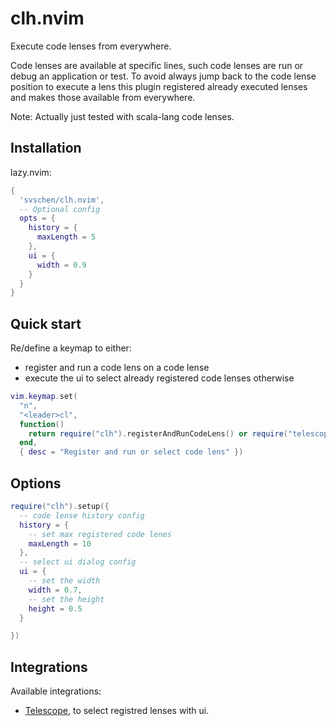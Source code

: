 # clh.nvim
Execute code lenses from everywhere.

Code lenses are available at specific lines, such code lenses are run or debug an application or test. To avoid always jump back to the code lense position to execute a lens this plugin registered already executed lenses and makes those available from everywhere.

Note:
Actually just tested with scala-lang code lenses.

## Installation
lazy.nvim:
```lua
{
  'svschen/clh.nvim',
  -- Optional config
  opts = {
    history = {
      maxLength = 5
    },
    ui = {
      width = 0.9
    }
  } 
}
```

## Quick start
Re/define a keymap to either:
- register and run a code lens on a code lense
- execute the ui to select already registered code lenses otherwise

```lua
vim.keymap.set(
  "n",
  "<leader>cl",
  function()
    return require("clh").registerAndRunCodeLens() or require("telescope").extensions.clh.selectCodeLens()
  end,
  { desc = "Register and run or select code lens" })
```

## Options
```lua
require("clh").setup({
  -- code lense history config
  history = {
    -- set max registered code lenes
    maxLength = 10
  },
  -- select ui dialog config
  ui = {
    -- set the width
    width = 0.7,
    -- set the height
    height = 0.5
  }

})
```

## Integrations
Available integrations:
- [Telescope](https://github.com/nvim-telescope/telescope.nvim), to select registred lenses with ui.
